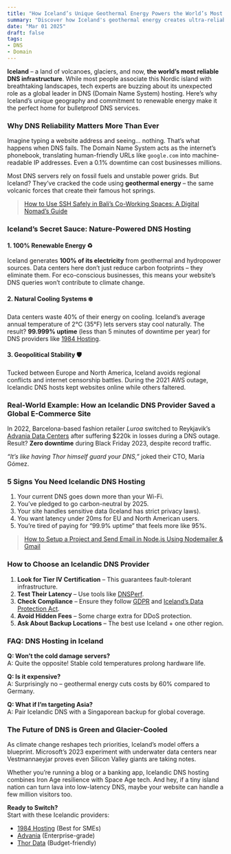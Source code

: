 ```yaml
---
title: "How Iceland’s Unique Geothermal Energy Powers the World’s Most Reliable DNS Infrastructure"
summary: "Discover how Iceland's geothermal energy creates ultra-reliable DNS systems. Learn why eco-friendly DNS hosting in Iceland outperforms global competitors."
date: "Mar 01 2025"
draft: false
tags:
- DNS
- Domain
---
```


**Iceland** – a land of volcanoes, glaciers, and now, **the world’s most reliable DNS infrastructure**. While most people associate this Nordic island with breathtaking landscapes, tech experts are buzzing about its unexpected role as a global leader in DNS (Domain Name System) hosting. Here’s why Iceland’s unique geography and commitment to renewable energy make it the perfect home for bulletproof DNS services.

### Why DNS Reliability Matters More Than Ever

Imagine typing a website address and seeing… nothing. That’s what happens when DNS fails. The Domain Name System acts as the internet’s phonebook, translating human-friendly URLs like `google.com` into machine-readable IP addresses. Even a 0.1% downtime can cost businesses millions. 

Most DNS servers rely on fossil fuels and unstable power grids. But Iceland? They’ve cracked the code using **geothermal energy** – the same volcanic forces that create their famous hot springs.

> [How to Use SSH Safely in Bali’s Co-Working Spaces: A Digital Nomad’s Guide](https://exonoob.in/blog/use-ssh-safely-in-balis-coworking-spaces)

### Iceland’s Secret Sauce: Nature-Powered DNS Hosting

#### 1. **100% Renewable Energy** ♻️
Iceland generates **100% of its electricity** from geothermal and hydropower sources. Data centers here don’t just reduce carbon footprints – they eliminate them. For eco-conscious businesses, this means your website’s DNS queries won’t contribute to climate change.

#### 2. **Natural Cooling Systems** ❄️
Data centers waste 40% of their energy on cooling. Iceland’s average annual temperature of 2°C (35°F) lets servers stay cool naturally. The result? **99.999% uptime** (less than 5 minutes of downtime per year) for DNS providers like [1984 Hosting](https://www.1984hosting.com/).

#### 3. **Geopolitical Stability** 🛡️
Tucked between Europe and North America, Iceland avoids regional conflicts and internet censorship battles. During the 2021 AWS outage, Icelandic DNS hosts kept websites online while others faltered.

### Real-World Example: How an Icelandic DNS Provider Saved a Global E-Commerce Site

In 2022, Barcelona-based fashion retailer *Luroa* switched to Reykjavik’s [Advania Data Centers](https://advania.com/) after suffering $220k in losses during a DNS outage. Result? **Zero downtime** during Black Friday 2023, despite record traffic. 

*“It’s like having Thor himself guard your DNS,”* joked their CTO, María Gómez.

### 5 Signs You Need Icelandic DNS Hosting

1. Your current DNS goes down more than your Wi-Fi.
2. You’ve pledged to go carbon-neutral by 2025.
3. Your site handles sensitive data (Iceland has strict privacy laws).
4. You want latency under 20ms for EU and North American users.
5. You’re tired of paying for “99.9% uptime” that feels more like 95%.

> [How to Setup a Project and Send Email in Node.js Using Nodemailer & Gmail](https://exonoob.in/blog/setup-project-send-email-in-nodejs-using-nodemailer-and-gmail/)

### How to Choose an Icelandic DNS Provider

1. **Look for Tier IV Certification** – This guarantees fault-tolerant infrastructure.
2. **Test Their Latency** – Use tools like [DNSPerf](https://www.dnsperf.com/).
3. **Check Compliance** – Ensure they follow [GDPR](https://gdpr-info.eu/) and [Iceland’s Data Protection Act](https://www.government.is/topics/personal-law/).
4. **Avoid Hidden Fees** – Some charge extra for DDoS protection.
5. **Ask About Backup Locations** – The best use Iceland + one other region.

### FAQ: DNS Hosting in Iceland

**Q: Won’t the cold damage servers?**  
A: Quite the opposite! Stable cold temperatures prolong hardware life.

**Q: Is it expensive?**  
A: Surprisingly no – geothermal energy cuts costs by 60% compared to Germany.

**Q: What if I’m targeting Asia?**  
A: Pair Icelandic DNS with a Singaporean backup for global coverage.

### The Future of DNS is Green and Glacier-Cooled

As climate change reshapes tech priorities, Iceland’s model offers a blueprint. Microsoft’s 2023 experiment with underwater data centers near Vestmannaeyjar proves even Silicon Valley giants are taking notes.

Whether you’re running a blog or a banking app, Icelandic DNS hosting combines Iron Age resilience with Space Age tech. And hey, if a tiny island nation can turn lava into low-latency DNS, maybe your website can handle a few million visitors too.

**Ready to Switch?**  
Start with these Icelandic providers:
- [1984 Hosting](https://www.1984hosting.com/) (Best for SMEs)
- [Advania](https://advania.com/) (Enterprise-grade)
- [Thor Data](https://thordata.is/) (Budget-friendly)